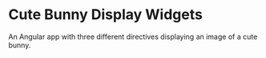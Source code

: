 # Cute Bunny Display Widgets

An Angular app with three different directives displaying an image of a cute bunny.
